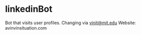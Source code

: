 # linkedinBot
Bot that visits user profiles.
Changing via vinit@mit.edu
Website: avinvinsituation.com
